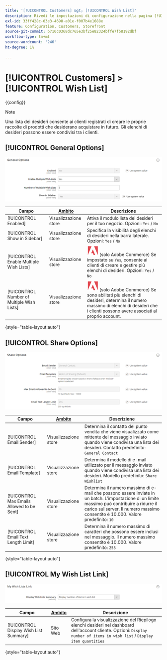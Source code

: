 ```yaml
---
title: '[!UICONTROL Customers] &gt; [!UICONTROL Wish List]'
description: Rivedi le impostazioni di configurazione nella pagina [!UICONTROL Customers] &gt; [!UICONTROL Wish List] dell'amministratore di Commerce.
exl-id: 33ff428c-03e3-4698-a01e-f007b4e1688e
feature: Configuration, Customers, Storefront
source-git-commit: b710c0368dc765e3bf25e82324bffe7fb8192dbf
workflow-type: tm+mt
source-wordcount: '246'
ht-degree: 1%

---
```


# [!UICONTROL Customers] > [!UICONTROL Wish List]

{{config}}

>[!NOTE]
>
>Una lista dei desideri consente ai clienti registrati di creare le proprie raccolte di prodotti che desiderano acquistare in futuro. Gli elenchi di desideri possono essere condivisi tra i clienti.

## [!UICONTROL General Options]

![Opzioni generali](./assets/wishlist-general-options.png)<!-- zoom -->

<!--[General Options](https://docs.magento.com/user-guide/marketing/wishlist-configuration.html) -->

| Campo | [Ambito](../../getting-started/websites-stores-views.md#scope-settings) | Descrizione |
|--- |--- |--- |
| [!UICONTROL Enabled] | Visualizzazione store | Attiva il modulo lista dei desideri per il tuo negozio. Opzioni: `Yes` / `No` |
| [!UICONTROL Show in Sidebar] | Visualizzazione store | Specifica la visibilità degli elenchi di desideri nella barra laterale. <br/>Opzioni: `Yes` / `No` |
| [!UICONTROL Enable Multiple Wish Lists] | Visualizzazione store | ![Adobe Commerce](../../assets/adobe-logo.svg) (solo Adobe Commerce) Se impostato su `Yes`, consente ai clienti di creare e gestire più elenchi di desideri. Opzioni: `Yes` / `No` |
| [!UICONTROL Number of Multiple Wish Lists] | Visualizzazione store | ![Adobe Commerce](../../assets/adobe-logo.svg) (solo Adobe Commerce) Se sono abilitati più elenchi di desideri, determina il numero massimo di elenchi di desideri che i clienti possono avere associati al proprio account. |

{style="table-layout:auto"}

## [!UICONTROL Share Options]

![Opzioni di condivisione](./assets/wishlist-share-options.png)<!-- zoom -->

<!-- [Share Options](https://docs.magento.com/user-guide/marketing/wishlist-configuration.html) -->

| Campo | [Ambito](../../getting-started/websites-stores-views.md#scope-settings) | Descrizione |
|--- |--- |--- |
| [!UICONTROL Email Sender] | Visualizzazione store | Determina il contatto del punto vendita che viene visualizzato come mittente del messaggio inviato quando viene condivisa una lista dei desideri. Contatto predefinito: `General Contact` |
| [!UICONTROL Email Template] | Visualizzazione store | Determina il modello di e-mail utilizzato per il messaggio inviato quando viene condivisa una lista dei desideri. Modello predefinito: `Share Wishlist` |
| [!UICONTROL Max Emails Allowed to be Sent] | Visualizzazione store | Determina il numero massimo di e-mail che possono essere inviate in un batch. L&#39;impostazione di un limite massimo può contribuire a ridurre il carico sul server. Il numero massimo consentito è 10.000. Valore predefinito: `10` |
| [!UICONTROL Email Text Length Limit] | Visualizzazione store | Determina il numero massimo di caratteri che possono essere inclusi nel messaggio. Il numero massimo consentito è 10.000. Valore predefinito: `255` |

{style="table-layout:auto"}

## [!UICONTROL My Wish List Link]

![Collegamento elenco desideri](./assets/wishlist-my-wishlist-link.png)<!-- zoom -->

<!--[My Wish List Link](https://docs.magento.com/user-guide/marketing/wishlist-configuration.html) -->

| Campo | [Ambito](../../getting-started/websites-stores-views.md#scope-settings) | Descrizione |
|--- |--- |--- |
| [!UICONTROL Display Wish List Summary] | Sito Web | Configura la visualizzazione del Riepilogo elenchi desideri nel dashboard dell&#39;account cliente. Opzioni: `Display number of items in wish list` / `Display item quantities` |

{style="table-layout:auto"}
